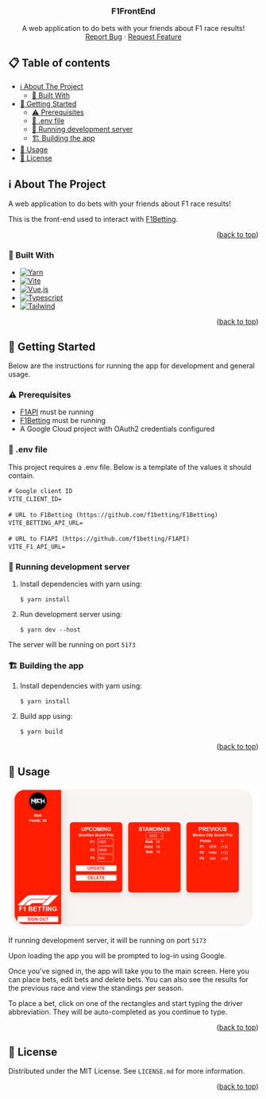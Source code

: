 <a name="readme-top"></a>

<div>
<h3 align="center">F1FrontEnd</h3>

  <p align="center">
    A web application to do bets with your friends about F1 race results!
    <br />
    <a href="https://github.com/f1betting/F1FrontEnd/issues">Report Bug</a>
    ·
    <a href="https://github.com/f1betting/F1FrontEnd/issues">Request Feature</a>
  </p>
</div>



<!-- TABLE OF CONTENTS -->

## 📋 Table of contents

- [ℹ️ About The Project](#-about-the-project)
    - [🚧 Built With](#built-with)
- [🔨 Getting Started](#-getting-started)
    - [⚠ Prerequisites](#-prerequisites)
    - [🤖 .env file](#-env-file)
    - [🏡 Running development server](#-running-development-server)
    - [🏗️ Building the app](#-building-the-app)
- [🚀 Usage ](#-usage)
- [📜 License](#-license)

<!-- ABOUT THE PROJECT -->

## ℹ️ About The Project

A web application to do bets with your friends about F1 race results!

This is the front-end used to interact with [F1Betting](https://github.com/f1betting/F1Betting).

<p align="right">(<a href="#readme-top">back to top</a>)</p>

### 🚧 Built With

* [![Yarn]][Yarn-url]
* [![Vite]][Vite-url]
* [![Vue.js]][Vue.js-url]
* [![Typescript]][Typescript-url]
* [![Tailwind]][Tailwind-url]

<p align="right">(<a href="#readme-top">back to top</a>)</p>



<!-- GETTING STARTED -->

## 🔨 Getting Started

Below are the instructions for running the app for development and general usage.

### ⚠ Prerequisites

* [F1API](https://github.com/f1betting/F1API) must be running
* [F1Betting](https://github.com/f1betting/F1Betting) must be running
* A Google Cloud project with OAuth2 credentials configured

### 🤖 .env file

This project requires a .env file. Below is a template of the values it should contain.

````dotenv
# Google client ID
VITE_CLIENT_ID=

# URL to F1Betting (https://github.com/f1betting/F1Betting)
VITE_BETTING_API_URL=

# URL to F1API (https://github.com/f1betting/F1API)
VITE_F1_API_URL=
````

### 🏡 Running development server

1. Install dependencies with yarn using:

   ````shell
   $ yarn install
   ````

2. Run development server using:
   ````shell
   $ yarn dev --host
   ````

The server will be running on port ``5173``

### 🏗️ Building the app

1. Install dependencies with yarn using:

   ````shell
   $ yarn install
   ````

2. Build app using:
   ````shell
   $ yarn build
   ````

<p align="right">(<a href="#readme-top">back to top</a>)</p>



<!-- USAGE EXAMPLES -->

## 🚀 Usage

<img src="docs/screenshot.png">

If running development server, it will be running on port ``5173``

Upon loading the app you will be prompted to log-in using Google.

Once you've signed in, the app will take you to the main screen. Here you can place bets, edit bets and delete bets. You
can also see the results for the previous race and view the standings per season.

To place a bet, click on one of the rectangles and start typing the driver abbreviation. They will be auto-completed as
you continue to type.

<p align="right">(<a href="#readme-top">back to top</a>)</p>



<!-- LICENSE -->

## 📜 License

Distributed under the MIT License. See `LICENSE.md` for more information.

<p align="right">(<a href="#readme-top">back to top</a>)</p>



<!-- MARKDOWN LINKS & IMAGES -->
<!-- https://www.markdownguide.org/basic-syntax/#reference-style-links -->

[Yarn]: https://img.shields.io/badge/yarn-%232C8EBB.svg?style=for-the-badge&logo=yarn&logoColor=white

[Yarn-url]: https://yarnpkg.com/

[Vite]: https://img.shields.io/badge/vite-%23646CFF.svg?style=for-the-badge&logo=vite&logoColor=white

[Vite-url]: https://vitejs.dev/

[Vue.js]: https://img.shields.io/badge/vuejs-%2335495e.svg?style=for-the-badge&logo=vuedotjs&logoColor=%234FC08D

[Vue.js-url]: https://vuejs.org/

[Typescript]: https://img.shields.io/badge/typescript-%23007ACC.svg?style=for-the-badge&logo=typescript&logoColor=white

[Typescript-url]: https://www.typescriptlang.org/

[Tailwind]: https://img.shields.io/badge/tailwindcss-%2338B2AC.svg?style=for-the-badge&logo=tailwind-css&logoColor=white

[Tailwind-url]: https://tailwindcss.com/

